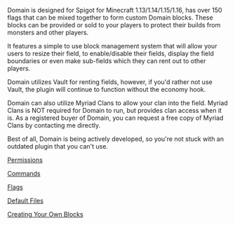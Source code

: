 Domain is designed for Spigot for Minecraft 1.13/1.14/1.15/1.16, has over 150 flags that can be mixed together to form custom Domain blocks. These blocks can be provided or sold to your players to protect their builds from monsters and other players.

It features a simple to use block management system that will allow your users to resize their field, to enable/disable their fields, display the field boundaries or even make sub-fields which they can rent out to other players.

Domain utilizes Vault for renting fields, however, if you'd rather not use Vault, the plugin will continue to function without the economy hook.

Domain can also utilize Myriad Clans to allow your clan into the field. Myriad Clans is NOT required for Domain to run, but provides clan access when it is. As a registered buyer of Domain, you can request a free copy of Myriad Clans by contacting me directly.

Best of all, Domain is being actively developed, so you're not stuck with an outdated plugin that you can't use.

[Permissions](https://torpkev.github.io/domain_docs/permissions)

[Commands](https://torpkev.github.io/domain_docs/commands)

[Flags](https://torpkev.github.io/domain_docs/flags)

[Default Files](https://torpkev.github.io/domain_docs/defaultfiles)

[Creating Your Own Blocks](https://torpkev.github.io/domain_docs/createnew)
